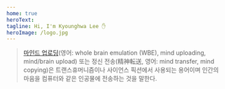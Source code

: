 ```yaml
---
home: true
heroText: 
tagline: Hi, I'm Kyounghwa Lee ✋
heroImage: /logo.jpg
---
```

> [마인드 업로딩](https://ko.wikipedia.org/wiki/%EB%A7%88%EC%9D%B8%EB%93%9C_%EC%97%85%EB%A1%9C%EB%94%A9)(영어: whole brain emulation (WBE), mind uploading, mind/brain upload) 또는 정신 전송(精神転送, 영어: mind transfer, mind copying)은 트랜스휴머니즘이나 사이언스 픽션에서 사용되는 용어이며 인간의 마음을 컴퓨터와 같은 인공물에 전송하는 것을 말한다.